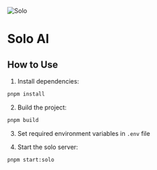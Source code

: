 ![Solo](https://sun9-33.userapi.com/impg/uiPR7mLyVryDsiCW3ZjIxiNAizdnMTgKQ8L0cw/PjYarZAW4Ag.jpg?size=1280x1280&quality=95&sign=7d70e9e0920c66fd3019e8fdd8b7d8b7&type=album)

# Solo AI

## How to Use

1. Install dependencies:

```bash
pnpm install
```

2. Build the project:

```bash
pnpm build
```

3. Set required environment variables in `.env` file

4. Start the solo server:

```bash
pnpm start:solo
```
